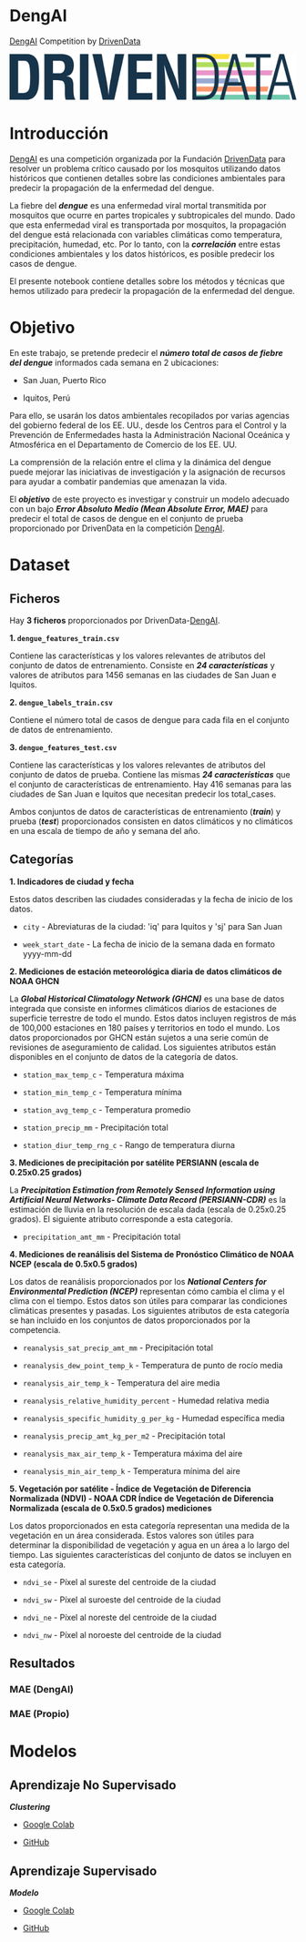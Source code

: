 # DengAI
[DengAI](https://www.drivendata.org/competitions/44/dengai-predicting-disease-spread/)  Competition by [DrivenData](https://www.drivendata.org/) 

![](https://raw.githubusercontent.com/vbleal/DengAI/main/Imag/DrivenDataLogo.png)





# Introducción

[DengAI](https://www.drivendata.org/competitions/44/dengai-predicting-disease-spread/) es una competición organizada por la Fundación [DrivenData](https://www.drivendata.org/)  para resolver un problema crítico causado por los mosquitos utilizando datos históricos que contienen detalles sobre las condiciones ambientales para predecir la propagación de la enfermedad del dengue. 


La fiebre del ***dengue*** es una enfermedad viral mortal transmitida por mosquitos que ocurre en partes tropicales y subtropicales del mundo. Dado que esta enfermedad viral es transportada por mosquitos, la propagación del dengue está relacionada con variables climáticas como temperatura, precipitación, humedad, etc. Por lo tanto, con la ***correlación*** entre estas condiciones ambientales y los datos históricos, es posible predecir los casos de dengue. 

El presente notebook contiene detalles sobre los métodos y técnicas que hemos utilizado para predecir la propagación de la enfermedad del dengue.


# Objetivo

En este trabajo, se pretende predecir el ***número total de casos de fiebre del dengue*** informados cada semana en 2 ubicaciones:

*   San Juan, Puerto Rico 

*   Iquitos, Perú

Para ello, se usarán los datos ambientales recopilados por varias agencias del gobierno federal de los EE. UU., desde los Centros para el Control y la Prevención de Enfermedades hasta la Administración Nacional Oceánica y Atmosférica en el Departamento de Comercio de los EE. UU.


La comprensión de la relación entre el clima y la dinámica del dengue puede mejorar las iniciativas de investigación y la asignación de recursos para ayudar a combatir pandemias que amenazan la vida.


El ***objetivo*** de este proyecto es investigar y construir un modelo adecuado con un bajo ***Error Absoluto Medio (Mean Absolute Error, MAE)*** para predecir el total de casos de dengue en el conjunto de prueba proporcionado por DrivenData en la competición [DengAI](https://www.drivendata.org/competitions/44/dengai-predicting-disease-spread/).



# Dataset

## Ficheros

Hay **3 ficheros** proporcionados por DrivenData-[DengAI](https://www.drivendata.org/competitions/44/dengai-predicting-disease-spread/).

**1. `dengue_features_train.csv`**

Contiene las características y los valores relevantes de atributos del conjunto de datos de entrenamiento. Consiste en ***24 características*** y valores de atributos para 1456 semanas en las ciudades de San Juan e Iquitos.


**2. `dengue_labels_train.csv`**

Contiene el número total de casos de dengue para cada fila en el conjunto de datos de entrenamiento.


**3. `dengue_features_test.csv`**

Contiene las características y los valores relevantes de atributos del conjunto de datos de prueba. Contiene las mismas ***24 características*** que el conjunto de características de entrenamiento. Hay 416 semanas para las ciudades de San Juan e Iquitos que necesitan predecir los total_cases.

Ambos conjuntos de datos de características de entrenamiento (***train***) y prueba (***test***) proporcionados consisten en datos climáticos y no climáticos en una escala de tiempo de año y semana del año. 


## Categorías 

**1. Indicadores de ciudad y fecha**

Estos datos describen las ciudades consideradas y la fecha de inicio de los datos.

*   `city` - Abreviaturas de la ciudad: 'iq' para Iquitos y 'sj' para San Juan

*   `week_start_date` - La fecha de inicio de la semana dada en formato yyyy-mm-dd


**2. Mediciones de estación meteorológica diaria de datos climáticos de NOAA GHCN**

La ***Global Historical Climatology Network (GHCN)***  es una base de datos integrada que consiste en informes climáticos diarios de estaciones de superficie terrestre de todo el mundo. Estos datos incluyen registros de más de 100,000 estaciones en 180 países y territorios en todo el mundo. Los datos proporcionados por GHCN están sujetos a una serie común de revisiones de aseguramiento de calidad. Los siguientes atributos están disponibles en el conjunto de datos de la categoría de datos.



*  `station_max_temp_c` - Temperatura máxima

*  `station_min_temp_c` - Temperatura mínima

*  `station_avg_temp_c` - Temperatura promedio

*  `station_precip_mm` - Precipitación total

*  `station_diur_temp_rng_c` - Rango de temperatura diurna


**3. Mediciones de precipitación por satélite PERSIANN (escala de 0.25x0.25 grados)**

La ***Precipitation Estimation from Remotely Sensed Information using Artificial Neural Networks- Climate Data Record (PERSIANN-CDR)***  es la estimación de lluvia en la resolución de escala dada (escala de 0.25x0.25 grados). El siguiente atributo corresponde a esta categoría.

*  `precipitation_amt_mm` - Precipitación total



**4. Mediciones de reanálisis del Sistema de Pronóstico Climático de NOAA NCEP (escala de 0.5x0.5 grados)**

Los datos de reanálisis proporcionados por los ***National Centers for Environmental Prediction (NCEP)***  representan cómo cambia el clima y el clima con el tiempo. Estos datos son útiles para comparar las condiciones climáticas presentes y pasadas. Los siguientes atributos de esta categoría se han incluido en los conjuntos de datos proporcionados por la competencia.

*  `reanalysis_sat_precip_amt_mm` - Precipitación total

*  `reanalysis_dew_point_temp_k` - Temperatura de punto de rocío media

*  `reanalysis_air_temp_k` - Temperatura del aire media

*  `reanalysis_relative_humidity_percent` - Humedad relativa media

*  `reanalysis_specific_humidity_g_per_kg` - Humedad específica media

*  `reanalysis_precip_amt_kg_per_m2` - Precipitación total

*  `reanalysis_max_air_temp_k` - Temperatura máxima del aire

*  `reanalysis_min_air_temp_k` - Temperatura mínima del aire


**5. Vegetación por satélite - Índice de Vegetación de Diferencia Normalizada (NDVI) - NOAA CDR Índice de Vegetación de Diferencia Normalizada (escala de 0.5x0.5 grados) mediciones**

Los datos proporcionados en esta categoría representan una medida de la vegetación en un área considerada. Estos valores son útiles para determinar la disponibilidad de vegetación y agua en un área a lo largo del tiempo. Las siguientes características del conjunto de datos se incluyen en esta categoría.

*  `ndvi_se` - Píxel al sureste del centroide de la ciudad

*  `ndvi_sw` - Píxel al suroeste del centroide de la ciudad

*  `ndvi_ne` - Píxel al noreste del centroide de la ciudad

*  `ndvi_nw` - Píxel al noroeste del centroide de la ciudad


## Resultados

### MAE (DengAI)


### MAE (Propio)




# Modelos

## Aprendizaje No Supervisado

***Clustering***
    
*   [Google Colab]()

*   [GitHub](https://github.com/vbleal/DengAI/tree/main/Unsupervised)





## Aprendizaje Supervisado

***Modelo***
    
*   [Google Colab]()
    
*   [GitHub](https://github.com/vbleal/DengAI/tree/main/Supervised)


